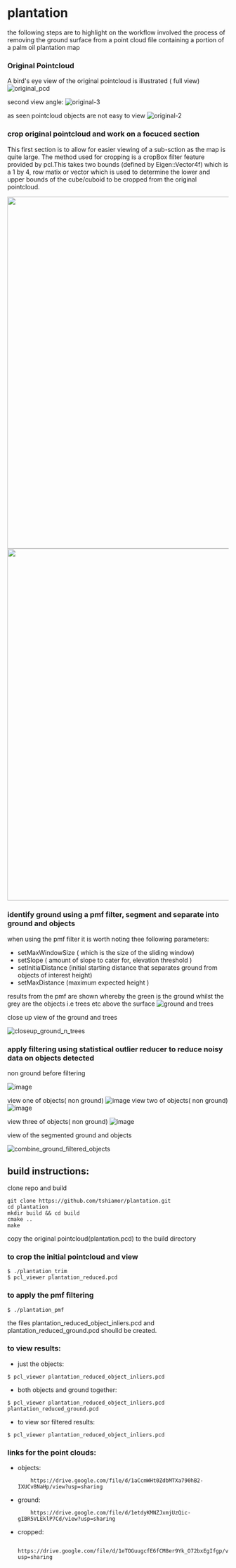 # plantation
the following steps are to highlight on the workflow involved the process of removing the ground surface from a point cloud file containing a portion of a palm oil plantation map

### Original Pointcloud
A bird's eye view of the original pointcloud is illustrated ( full view)
![original_pcd](https://github.com/tshiamor/plantation/assets/56265291/749709b1-18fb-4afd-963a-64d24a145ccf)


second view angle:
![original-3](https://github.com/tshiamor/plantation/assets/56265291/bb0c5005-8020-4a1b-b417-23af951ee04b)


as seen pointcloud objects are not easy to view
![original-2](https://github.com/tshiamor/plantation/assets/56265291/336baa11-e2d1-4145-a39b-ccc43aa8724a)


### crop original pointcloud and work on a focuced section
This first section is to allow for easier viewing of a sub-sction as the map is quite large. The method used for cropping is a cropBox filter feature provided by pcl.This takes two bounds (defined by  Eigen::Vector4f) which is a 1 by 4, row matix  or vector which is used to determine the lower and upper bounds of the cube/cuboid to be cropped from the original pointcloud.   


 <!--- ![image](https://github.com/tshiamor/plantation/assets/56265291/c5216657-8c62-4262-804f-1cdd967b5255 ) --->
<img src="https://github.com/tshiamor/plantation/assets/56265291/c5216657-8c62-4262-804f-1cdd967b5255" width="1000" height="800">


<!--- ![image](https://github.com/tshiamor/plantation/assets/56265291/11983cff-d15f-4314-80b4-7f27ebb206bf) --->
<img src="https://github.com/tshiamor/plantation/assets/56265291/11983cff-d15f-4314-80b4-7f27ebb206bf" width="1000" height="800">





### identify ground using a pmf filter, segment and separate into ground and objects 

when using the pmf filter it is worth noting thee following parameters:

- setMaxWindowSize ( which is the size of the sliding window)
- setSlope ( amount of slope to cater for, elevation threshold )
- setInitialDistance (initial starting distance that separates ground from objects of interest height)
- setMaxDistance (maximum expected height )

results from the pmf are shown whereby the green is the ground whilst the grey are the objects i.e trees etc above the surface
![ground and trees](https://github.com/tshiamor/plantation/assets/56265291/c0283ce0-b81a-4d8f-aa9a-f34b10a24153)

close up view of the ground and trees

![closeup_ground_n_trees](https://github.com/tshiamor/plantation/assets/56265291/c8073053-e3f5-438e-93d5-38481b8728ac)


### apply filtering using statistical outlier reducer to reduce noisy data on objects detected

non ground before filtering

![image](https://github.com/tshiamor/plantation/assets/56265291/415a3d60-2df3-4340-91f9-59c4555f4201)


view one of objects( non ground)
![image](https://github.com/tshiamor/plantation/assets/56265291/6b22b443-235f-4cd1-ae30-a48546d1da0b) 
view two of objects( non ground)
![image](https://github.com/tshiamor/plantation/assets/56265291/4fbeedbf-e132-4f1c-b54f-e01246e3bfcf)

view three of objects( non ground)
![image](https://github.com/tshiamor/plantation/assets/56265291/d4c8ccaf-b86d-42f1-b10e-283eca7a2498)

view of the segmented ground and objects

![combine_ground_filtered_objects](https://github.com/tshiamor/plantation/assets/56265291/5534a985-dc4a-470f-876b-3e0980fbb021)



## build instructions:

clone repo and build
```
git clone https://github.com/tshiamor/plantation.git
cd plantation
mkdir build && cd build
cmake ..
make
```

copy the original pointcloud(plantation.pcd) to the build directory

### to crop the initial pointcloud and view
```
$ ./plantation_trim 
$ pcl_viewer plantation_reduced.pcd  
```
### to apply the pmf filtering
  ```
  $ ./plantation_pmf
  ```
the files plantation_reduced_object_inliers.pcd and plantation_reduced_ground.pcd shoulld be created.

### to view results:

- just the objects:

```
$ pcl_viewer plantation_reduced_object_inliers.pcd 
```

- both objects and ground together:

```
$ pcl_viewer plantation_reduced_object_inliers.pcd plantation_reduced_ground.pcd

```

- to view sor  filtered results:

```
$ pcl_viewer plantation_reduced_object_inliers.pcd

```

### links for the point clouds:
- objects:

          https://drive.google.com/file/d/1aCcmWHt0ZdbMTXa790hB2-IXUCv8NaHp/view?usp=sharing


- ground:

          https://drive.google.com/file/d/1etdyKMNZJxmjUzQic-gIBR5VLEklP7Cd/view?usp=sharing

- cropped:

          https://drive.google.com/file/d/1eTOGuugcfE6fCM8er9Yk_O72bxEgIfgp/view?usp=sharing


